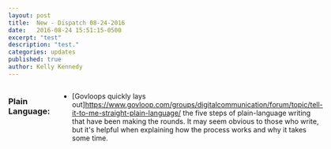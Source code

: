 ```yaml
---
layout: post
title:  New - Dispatch 08-24-2016
date:   2016-08-24 15:51:15-0500
excerpt: "test"
description: "test."
categories: updates
published: true
author: Kelly Kennedy
---
```

<div class="row">
<div class="small-12 medium-11 medium-centered columns" markdown="1">

### Plain Language:

- [Govloops quickly lays out]<https://www.govloop.com/groups/digitalcommunication/forum/topic/tell-it-to-me-straight-plain-language/> the five steps of plain-language writing that have been making the rounds. It may seem obvious to those who write, but it's helpful when explaining how the process works and why it takes some time.

</div></div>
